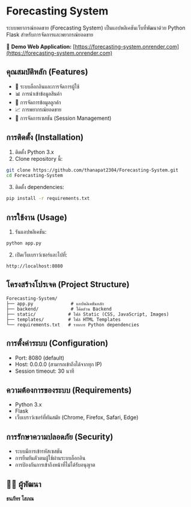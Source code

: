 # Forecasting System

ระบบพยากรณ์ยอดขาย (Forecasting System) เป็นแอปพลิเคชันเว็บที่พัฒนาด้วย Python Flask สำหรับการจัดการและพยากรณ์ยอดขาย

🔗 **Demo Web Application:** [https://forecasting-system.onrender.com](https://forecasting-system.onrender.com)

## คุณสมบัติหลัก (Features)

- 🔐 ระบบล็อกอินและการจัดการผู้ใช้
- 📊 การนำเข้าข้อมูลสินค้า
- 👥 การจัดการข้อมูลลูกค้า
- 📈 การพยากรณ์ยอดขาย
- 🔄 การจัดการเซสชัน (Session Management)

## การติดตั้ง (Installation)

1. ติดตั้ง Python 3.x
2. Clone repository นี้:
```bash
git clone https://github.com/thanapat2304/Forecasting-System.git
cd Forecasting-System
```

3. ติดตั้ง dependencies:
```bash
pip install -r requirements.txt
```

## การใช้งาน (Usage)

1. รันแอปพลิเคชัน:
```bash
python app.py
```

2. เปิดเว็บเบราว์เซอร์และไปที่:
```
http://localhost:8080
```

## โครงสร้างโปรเจค (Project Structure)

```
Forecasting-System/
├── app.py              # แอปพลิเคชันหลัก
├── backend/            # โค้ดส่วน Backend
├── static/            # ไฟล์ Static (CSS, JavaScript, Images)
├── templates/         # ไฟล์ HTML Templates
└── requirements.txt   # รายการ Python dependencies
```

## การตั้งค่าระบบ (Configuration)

- Port: 8080 (default)
- Host: 0.0.0.0 (สามารถเข้าถึงได้จากทุก IP)
- Session timeout: 30 นาที

## ความต้องการของระบบ (Requirements)

- Python 3.x
- Flask
- เว็บเบราว์เซอร์ที่ทันสมัย (Chrome, Firefox, Safari, Edge)

## การรักษาความปลอดภัย (Security)

- ระบบมีการเข้ารหัสเซสชัน
- การยืนยันตัวตนผู้ใช้ผ่านระบบล็อกอิน
- การป้องกันการเข้าถึงหน้าที่ไม่ได้รับอนุญาต

## 👨‍💻 ผู้พัฒนา

**ธนภัทร โสภณ**